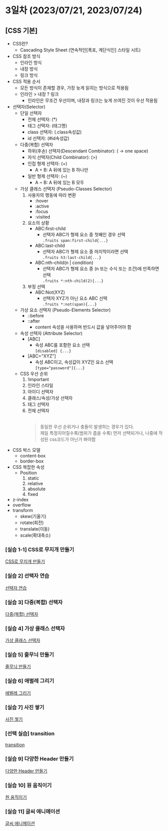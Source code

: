 # 3일차 (2023/07/21, 2023/07/24)
## [CSS 기본]

- CSS란?
    - Cascading Style Sheet (연속적인[폭포, 계단식인] 스타일 시트)
- CSS 참조 방식
    - 인라인 방식
    - 내장 방식
    - 링크 방식
- CSS 적용 순서
    - 모든 방식이 존재할 경우, 가장 늦게 읽히는 방식으로 적용됨
    - 인라인 > 내장 ? 링크
        - 인라인은 무조건 우선이며, 내장과 링크는 늦게 쓰여진 것이 우선 적용됨
- 선택자(Selector)
    - 단일 선택자
        - 전체 선택자: (*)
        - 태그 선택자: (태그명)
        - class 선택자: (.class속성값)
        - id 선택자: (#id속성값)
    - 다중(복합) 선택자
        - 하위(후손) 선택자(Descendant Combinator): (  → one space)
        - 자식 선택자(Child Combinator): (>)
        - 인접 형제 선택자: (+)
            - A + B: A 뒤에 있는 B 하나만
        - 일반 형제 선택자: (~)
            - A ~ B: A 뒤에 있는 B 모두
    - 가상 클래스 선택자 (Pseudo-Classes Selector)
        1. 사용자의 행동에 따라 변환
            - :hover
            - :active
            - :focus
            - :visited
        2. 요소의 상황
            - ABC:first-child
                - 선택자 ABC가 형제 요소 중 첫째인 경우 선택<br>
                ```.fruits span:first-child{...}```
            - ABC:last-child
                - 선택자 ABC가 형제 요소 중 마지막이라면 선택<br>
                ```.fruits h3:last-child{...}```
            - ABC:nth-child(n | condition)
                - 선택자 ABC가 형제 요소 중 (n 또는 수식 또는 조건)에 만족하면 선택<br>
                ```.fruits *:nth-child(2){...}```
        3. 부정 선택
            - ABC:Not(XYZ)
                - 선택자 XYZ가 아닌 요소 ABC 선택<br>
                ```.fruits *:not(span){...}```
    - 가상 요소 선택자 (Pseudo-Elements Selector)
        - ::before
        - ::after
            - content 속성을 사용하며 반드시 값을 넣어주어야 함
    - 속성 선택자 (Attribute Selector)
        - [ABC]
            - 속성 ABC를 포함한 요소 선택<br>
            ```[disabled] {...}```
        - [ABC="XYZ"]
            - 속성 ABC이고, 속성값이 XYZ인 요소 선택<br>
            ```[type="password"]{...}```
    - CSS 우선 순위
        1. !important
        2. 인라인 스타일
        3. 아이디 선택자
        4. 클래스/속성/가상 선택자
        5. 태그 선택자
        6. 전체 선택자<br><br>
            > 동일한 우선 순위거나 충돌이 발생하는 경우가 있다.<br>
        제일 특정지어질수록(범위가 좁을 수록) 먼저 선택되거나, 나중에 작성된 css코드가 아닌가 봐야함
- CSS 박스 모델
    - content-box
    - border-box
- CSS 복잡한 속성
    - Position
        1. static
        2. relative
        3. absolute
        4. fixed
- z-index
- overflow
- transform
    - skew(기울기)
    - rotate(회전)
    - translate(이동)
    - scale(확대축소)


### \[실습 1-1] CSS로 무지개 만들기
[CSS로 무지개 만들기](./images/rainbow.png)

### \[실습 2] 선택자 연습
[선택자 연습](./images/selector.png)

### \[실습 3] 다중(복합) 선택자
[다중(복합) 선택자](./images/combinator.png)

### \[실습 4] 가상 클래스 선택자
[가상 클래스 선택자](./images/pseudo_classes_selector.png)

### \[실습 5] 줄무늬 만들기
[줄무늬 만들기](./images/make_stripes.png)

### \[실습 6] 애벌레 그리기
[애벌레 그리기](./images/position.png)

### \[실습 7] 사진 쌓기
[사진 쌓기](./images/transform.png)

### \[선택 실습] transition
[transition](./videos/transition.mp4)

### \[실습 9] 다양한 Header 만들기
[다양한 Header 만들기](./images/flex.png)

### \[실습 10] 원 움직이기
[원 움직이기](./videos/animation.mp4)

### \[실습 11] 글씨 애니메이션
[글씨 애니메이션](./css/training11_string_animation.css)